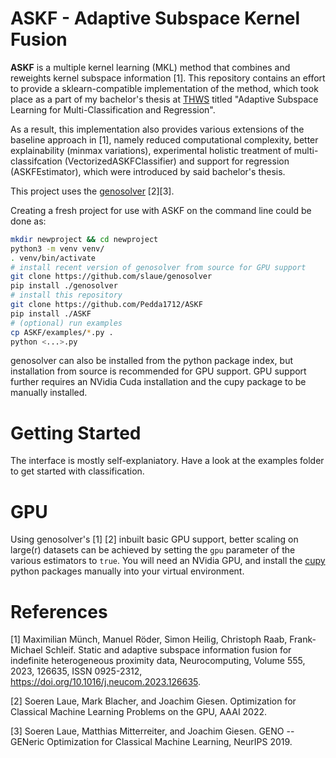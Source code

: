 ASKF - Adaptive Subspace Kernel Fusion
============================================================

**ASKF** is a multiple kernel learning (MKL) method that combines and reweights kernel subspace information [1]. This repository contains an effort to provide a sklearn-compatible implementation of the method, which took place as a part of my bachelor's thesis at [THWS](https://fiw.thws.de/) titled "Adaptive Subspace Learning for Multi-Classification and Regression".

As a result, this implementation also provides various extensions of the baseline approach in [1], namely reduced computational complexity, better explainability (minmax variations), experimental holistic treatment of multi-classifcation (VectorizedASKFClassifier) and support for regression (ASKFEstimator), which were introduced by said bachelor's thesis.

This project uses the  [genosolver](https://www.geno-project.org/) [2][3].

Creating a fresh project for use with ASKF on the command line could be done as:
```bash
mkdir newproject && cd newproject
python3 -m venv venv/
. venv/bin/activate
# install recent version of genosolver from source for GPU support
git clone https://github.com/slaue/genosolver
pip install ./genosolver
# install this repository
git clone https://github.com/Pedda1712/ASKF
pip install ./ASKF
# (optional) run examples
cp ASKF/examples/*.py .
python <...>.py
```
genosolver can also be installed from the python package index, but installation from source is recommended for GPU support. GPU support further requires an NVidia Cuda installation and the cupy package to be manually installed.

Getting Started
===============
The interface is mostly self-explaniatory. Have a look at the examples folder to get started with classification.

GPU
===
Using genosolver's [1] [2] inbuilt basic GPU support, better scaling on large(r) datasets can be achieved by setting the `gpu` parameter of the various estimators to `true`. You will need an NVidia GPU, and install the [cupy](https://cupy.dev/) python packages manually into your virtual environment.

References
==========
[1] Maximilian Münch, Manuel Röder, Simon Heilig, Christoph Raab, Frank-Michael Schleif. Static and adaptive subspace information fusion for indefinite heterogeneous proximity data, Neurocomputing, Volume 555, 2023, 126635, ISSN 0925-2312, https://doi.org/10.1016/j.neucom.2023.126635.

[2] Soeren Laue, Mark Blacher, and Joachim Giesen. Optimization for Classical Machine Learning Problems on the GPU, AAAI 2022.

[3] Soeren Laue, Matthias Mitterreiter, and Joachim Giesen. GENO -- GENeric Optimization for Classical Machine Learning, NeurIPS 2019.
